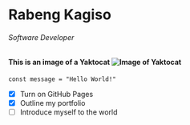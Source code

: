 # Rabeng Kagiso
###### Software Developer


#### This is an image of a Yaktocat ![Image of Yaktocat](https://octodex.github.com/images/yaktocat.png)

```
const message = "Hello World!"
```


- [x] Turn on GitHub Pages
- [x] Outline my portfolio
- [ ] Introduce myself to the world

